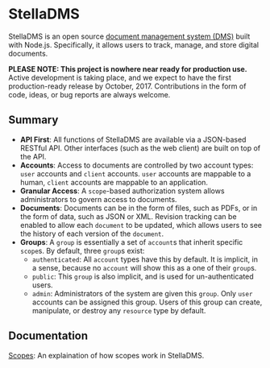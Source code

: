 # StellaDMS

StellaDMS is an open source 
[document management system (DMS)](https://en.wikipedia.org/wiki/Document_management_system)
built with Node.js. Specifically, it allows users to track, manage, and store digital
documents.

**PLEASE NOTE: This project is nowhere near ready for production use.** Active development is
taking place, and we expect to have the first production-ready release by October, 2017.
Contributions in the form of code, ideas, or bug reports are always welcome.

## Summary
* **API First**: All functions of StellaDMS are available via a JSON-based RESTful API. Other interfaces
  (such as the web client) are built on top of the API.
* **Accounts**: Access to documents are controlled by two account types: `user` accounts and `client`
  accounts. `user` accounts are mappable to a human, `client` accounts are mappable to an application.
* **Granular Access**: A `scope`-based authorization system allows administrators to govern access
  to documents.
* **Documents**: Documents can be in the form of files, such as PDFs, or in the form of data, such as JSON
  or XML. Revision tracking can be enabled to allow each `document` to be updated, which allows users
  to see the history of each version of the `document`.
* **Groups**: A `group` is essentially a set of `account`s that inherit specific `scope`s. By default, three
  `group`s exist:
  * `authenticated`: All `account` types have this by default. It is implicit, in a sense, because no `account`
    will show this as a one of their `group`s.
  * `public`: This `group` is also implicit, and is used for un-authenticated users.
  * `admin`: Administrators of the system are given this `group`. Only `user` accounts can be assigned this
    group. Users of this group can create, manipulate, or destroy any `resource` type by default.

## Documentation
[Scopes](docs/scopes): An explaination of how scopes work in StellaDMS.
